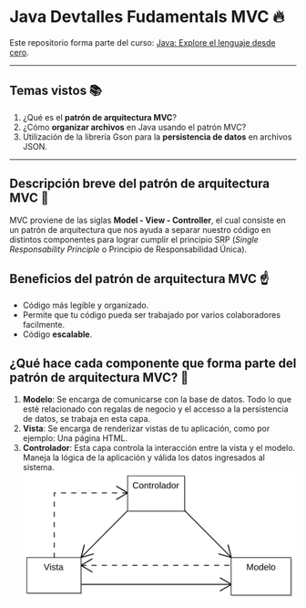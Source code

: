 # Java Devtalles Fudamentals MVC 🔥
Este repositorio forma parte del curso: [Java: Explore el lenguaje desde cero](https://www.udemy.com/course/devtalles-java/?couponCode=MT220725G1).

---
## Temas vistos  📚
1. ¿Qué es el **patrón de arquitectura MVC**?
2. ¿Cómo **organizar archivos** en Java usando el patrón MVC?
3. Utilización de la librería Gson para la **persistencia de datos** en archivos JSON.
---

## Descripción breve del patrón de arquitectura MVC 📖
MVC proviene de las siglas **Model - View - Controller**, el cual consiste en un patrón de
arquitectura que nos ayuda a separar nuestro código en distintos componentes para lograr cumplir
el principio SRP (_Single Responsability Principle_ o Principio de Responsabilidad Única).

## Beneficios del patrón de arquitectura MVC ☝
- Código más legible y organizado.
- Permite que tu código pueda ser trabajado por varios colaboradores facilmente.
- Código **escalable**.

## ¿Qué hace cada componente que forma parte del patrón de arquitectura MVC? 📝

1. **Modelo**: Se encarga de comunicarse con la base de datos. Todo lo que esté relacionado con regalas de negocio
y el accesso a la persistencia de datos, se trabaja en esta capa.
2. **Vista**: Se encarga de renderizar vistas de tu aplicación, como por ejemplo: Una página HTML.
3. **Controlador**: Esta capa controla la interacción entre la vista y el modelo. Maneja la lógica de la 
aplicación y válida los datos ingresados al sistema.
![img.png](img.png)
